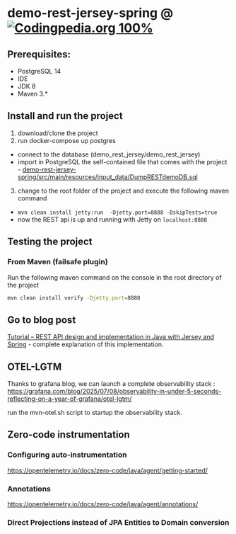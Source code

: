 # demo-rest-jersey-spring @ [![Codingpedia.org 100%](http://img.shields.io/badge/Codingpedia.org-100%25-blue.svg)](http://www.codingpedia.org)

## Prerequisites:
* PostgreSQL 14 
* IDE 
* JDK 8
* Maven 3.*

## Install and run the project 
1. download/clone the project 
2. run docker-compose up postgres
  * connect to the database (demo_rest_jersey/demo_rest_jersey)
  * import in PostgreSQL the self-contained file that comes with the project - [demo-rest-jersey-spring/src/main/resources/input_data/DumpRESTdemoDB.sql](https://github.com/ftoumHub/demo-rest-jersey-spring/blob/master/src/main/resources/input_data/DumpRESTdemoDB.sql)
3. change to the root folder of the project and execute the following maven command 
  * `mvn clean install jetty:run  -Djetty.port=8888 -DskipTests=true`
  * now the REST api is up and running with Jetty on `localhost:8888`

## Testing the project 

### From Maven (failsafe plugin)
Run the following maven command on the console in the root directory of the project 
  
```sh
mvn clean install verify -Djetty.port=8888
```


## Go to blog post
[Tutorial – REST API design and implementation in Java with Jersey and Spring](http://www.codingpedia.org/ama/tutorial-rest-api-design-and-implementation-in-java-with-jersey-and-spring/) - complete explanation of this implementation. 

## OTEL-LGTM

Thanks to grafana blog, we can launch a complete observability stack :
https://grafana.com/blog/2025/07/08/observability-in-under-5-seconds-reflecting-on-a-year-of-grafana/otel-lgtm/

run the mvn-otel.sh script to startup the observability stack.

## Zero-code instrumentation

### Configuring auto-instrumentation

https://opentelemetry.io/docs/zero-code/java/agent/getting-started/

### Annotations

https://opentelemetry.io/docs/zero-code/java/agent/annotations/

### Direct Projections instead of JPA Entities to Domain conversion